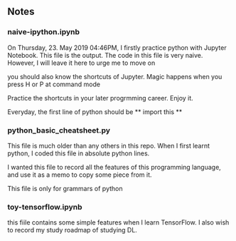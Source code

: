 Notes
---

### naive-ipython.ipynb

On Thursday, 23. May 2019 04:46PM, I firstly practice python with Jupyter Notebook. This file is the output.
The code in this file is very naive. However, I will leave it here to urge me to move on

you should also know the shortcuts of Jupyter.
Magic happens when you press H or P at command mode

Practice the shortcuts in your later progrmming career. Enjoy it.

Everyday, the first line of python should be 
** import this **


### python_basic_cheatsheet.py

This file is much older than any others in this repo.
When I first learnt python, I coded this file in absolute python lines.

I wanted this file to record all the features of this programming language, and use it as a memo to copy some piece from it.

This file is only for grammars of python

### toy-tensorflow.ipynb
this fiile contains some simple features when I learn TensorFlow. I also wish to record my study roadmap of studying DL.
